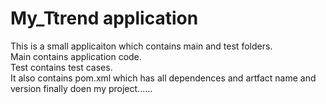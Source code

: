 # My_Ttrend application

This is a small applicaiton which contains main and test folders.  
Main contains application code.  
Test contains test cases.  
It also contains pom.xml which has all dependences and artfact name and version
finally doen my project......
